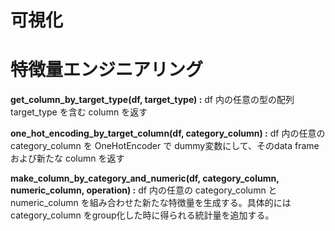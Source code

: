 # 可視化

# 特徴量エンジニアリング

**get_column_by_target_type(df, target_type) :**
df 内の任意の型の配列 target_type を含む column を返す

**one_hot_encoding_by_target_column(df, category_column) :**
df 内の任意の category_column を OneHotEncoder で dummy変数にして、そのdata frameおよび新たな column を返す

**make_column_by_category_and_numeric(df, category_column, numeric_column, operation) :**
df 内の任意の category_column と numeric_column を組み合わせた新たな特徴量を生成する。具体的には category_column をgroup化した時に得られる統計量を追加する。
